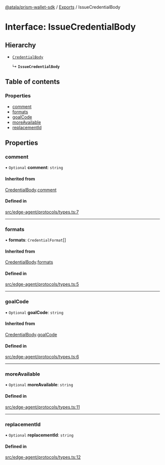[@atala/prism-wallet-sdk](../README.md) / [Exports](../modules.md) / IssueCredentialBody

# Interface: IssueCredentialBody

## Hierarchy

- [`CredentialBody`](CredentialBody.md)

  ↳ **`IssueCredentialBody`**

## Table of contents

### Properties

- [comment](IssueCredentialBody.md#comment)
- [formats](IssueCredentialBody.md#formats)
- [goalCode](IssueCredentialBody.md#goalcode)
- [moreAvailable](IssueCredentialBody.md#moreavailable)
- [replacementId](IssueCredentialBody.md#replacementid)

## Properties

### comment

• `Optional` **comment**: `string`

#### Inherited from

[CredentialBody](CredentialBody.md).[comment](CredentialBody.md#comment)

#### Defined in

[src/edge-agent/protocols/types.ts:7](https://github.com/hyperledger/identus-edge-agent-sdk-ts/blob/7b4542fdfe44dc06a6c4ef341cf3335e29422147/src/edge-agent/protocols/types.ts#L7)

___

### formats

• **formats**: `CredentialFormat`[]

#### Inherited from

[CredentialBody](CredentialBody.md).[formats](CredentialBody.md#formats)

#### Defined in

[src/edge-agent/protocols/types.ts:5](https://github.com/hyperledger/identus-edge-agent-sdk-ts/blob/7b4542fdfe44dc06a6c4ef341cf3335e29422147/src/edge-agent/protocols/types.ts#L5)

___

### goalCode

• `Optional` **goalCode**: `string`

#### Inherited from

[CredentialBody](CredentialBody.md).[goalCode](CredentialBody.md#goalcode)

#### Defined in

[src/edge-agent/protocols/types.ts:6](https://github.com/hyperledger/identus-edge-agent-sdk-ts/blob/7b4542fdfe44dc06a6c4ef341cf3335e29422147/src/edge-agent/protocols/types.ts#L6)

___

### moreAvailable

• `Optional` **moreAvailable**: `string`

#### Defined in

[src/edge-agent/protocols/types.ts:11](https://github.com/hyperledger/identus-edge-agent-sdk-ts/blob/7b4542fdfe44dc06a6c4ef341cf3335e29422147/src/edge-agent/protocols/types.ts#L11)

___

### replacementId

• `Optional` **replacementId**: `string`

#### Defined in

[src/edge-agent/protocols/types.ts:12](https://github.com/hyperledger/identus-edge-agent-sdk-ts/blob/7b4542fdfe44dc06a6c4ef341cf3335e29422147/src/edge-agent/protocols/types.ts#L12)
